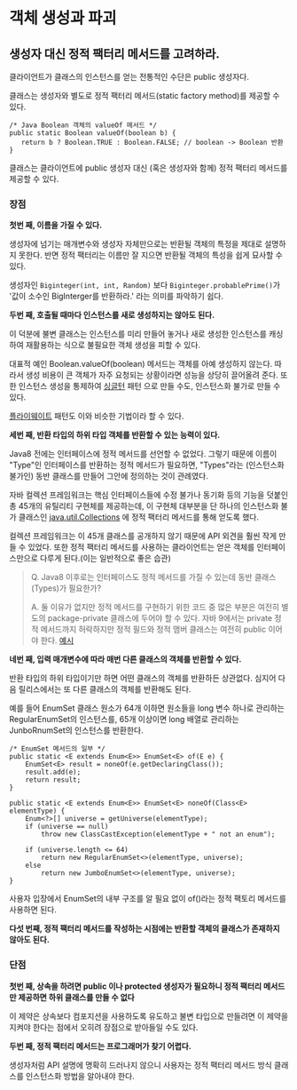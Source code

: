 # 객체 생성과 파괴

## 생성자 대신 정적 팩터리 메서드를 고려하라.

클라이언트가 클래스의 인스턴스를 얻는 전통적인 수단은 public 생성자다.

클래스는 생성자와 별도로 정적 팩터리 메서드(static factory method)를 제공할 수 있다.

```
/* Java Boolean 객체의 valueOf 메서드 */ 
public static Boolean valueOf(boolean b) {
   return b ? Boolean.TRUE : Boolean.FALSE; // boolean -> Boolean 반환
}
```

클래스는 클라이언트에 public 생성자 대신 (혹은 생성자와 함께) 정적 팩터리 메서드를 제공할 수 있다.

### 장점


**첫번 째, 이름을 가질 수 있다.**

생성자에 넘기는 매개변수와 생성자 자체만으로는 반환될 객체의 특정을 제대로 설명하지 못한다. 반면 정적 팩터리는 이름만 잘 지으면 반환될 객체의 특성을 쉽게 묘사할 수 있다.

생성자인 ```Biginteger(int, int, Random)``` 보다 ```Biginteger.probablePrime()```가 '값이 소수인 BigInterger를
반환하라.' 라는 의미를 파악하기 쉽다.

**두번 째, 호출될 때마다 인스턴스를 새로 생성하지는 않아도 된다.**

이 덕분에 불변 클래스는 인스턴스를 미리 만들어 놓거나 새로 생성한 인스턴스를 캐싱하여 재활용하는 식으로 불필요한 객체 생성을 피할 수 있다.

대표적 예인 Boolean.valueOf(boolean) 메서드는 객체를 아예 생성하지 않는다. 따라서 생성 비용이 큰 객체가 자주 요청되는 상황이라면 성능을 상당히 끌어올려
준다. 또한 인스턴스 생성을
통제하여 [싱글턴](https://ko.wikipedia.org/wiki/%EC%8B%B1%EA%B8%80%ED%84%B4_%ED%8C%A8%ED%84%B4) 패턴 으로 만들
수도, 인스턴스화 불가로 만들 수 있다.

[플라이웨이트](https://ko.wikipedia.org/wiki/%ED%94%8C%EB%9D%BC%EC%9D%B4%EC%9B%A8%EC%9D%B4%ED%8A%B8_%ED%8C%A8%ED%84%B4)
패턴도 이와 비슷한 기법이라 할 수 있다.

**세번 째, 반환 타입의 하위 타입 객체를 반환할 수 있는 능력이 있다.**

Java8 전에는 인터페이스에 정적 메서드를 선언할 수 없었다. 그렇기 때문에 이름이 "Type"인 인터페이스를 반환하는 정적 메서드가 필요하면, "Types"라는 (인스턴스화
불가인) 동반 클래스를 만들어 그안에 정의하는 것이 관례였다.

자바 컬렉션 프레임워크는 핵심 인터페이스들에 수정 불가나 동기화 등의 기능을 덧붙인 총 45개의 유틸리티 구현체를 제공하는데, 이 구현체 대부분을 단 하나의 인스턴스화 불가
클래스인 [java.util.Collections](https://docs.oracle.com/javase/8/docs/api/java/util/Collections.html) 에
정적 팩터리 메서드를 통해 얻도록 했다.

컬렉션 프레임워크는 이 45개 클래스를 공개하지 않기 때문에 API 외견을 훨씬 작게 만들 수 있었다. 또한 정적 팩터리 메서드를 사용하는 클라이언트는 얻은 객체를 인터페이스만으로
다루게 된다.(이는 일반적으로 좋은 습관)

> Q. Java8 이후로는 인터페이스도 정적 메서드를 가질 수 있는데 동반 클래스(Types)가 필요한가?
>
> A. 둘 이유가 없지만 정적 메서드를 구현하기 위한 코드 중 많은 부분은 여전히 별도의 package-private 클래스에 두어야 할 수 있다. 자바 9에서는 private 정적 메서드까지 허락하지만 정적 필드와 정적 맴버 클래스는 여전히 public 이어야 한다. [예시](/companion_clazz/TestMain.java)

**네번 째, 입력 매개변수에 따라 매번 다른 클래스의 객체를 반환할 수 있다.**

반환 타입의 하위 타입이기만 하면 어떤 클래스의 객체를 반환하든 상관없다. 심지어 다음 릴리스에서는 또 다른 클래스의 객체를 반환해도 된다.

예를 들어 EnumSet 클래스 원소가 64개 이하면 원소들을 long 변수 하나로 관리하는 RegularEnumSet의 인스턴스를, 65개 이상이면 long 배열로 관리하는 JunboRnumSet의 인스턴스를 반환한다.

```
/* EnumSet 메서드의 일부 */
public static <E extends Enum<E>> EnumSet<E> of(E e) {
    EnumSet<E> result = noneOf(e.getDeclaringClass());
    result.add(e);
    return result;
}

public static <E extends Enum<E>> EnumSet<E> noneOf(Class<E> elementType) {
    Enum<?>[] universe = getUniverse(elementType);
    if (universe == null)
        throw new ClassCastException(elementType + " not an enum");

    if (universe.length <= 64)
        return new RegularEnumSet<>(elementType, universe);
    else
        return new JumboEnumSet<>(elementType, universe);
}
```

사용자 입장에서 EnumSet의 내부 구조를 알 필요 없이 of()라는 정적 팩토리 메서드를 사용하면 된다.

**다섯 번째, 정적 팩터리 메서드를 작성하는 시점에는 반환할 객체의 클래스가 존재하지 않아도 된다.**

### 단점

**첫번 째, 상속을 하려면 public 이나 protected 생성자가 필요하니 정적 팩터리 메서드만 제공하면 하위 클래스를 만들 수 없다**

이 제약은 상속보다 컴포지션을 사용하도록 유도하고 불변 타입으로 만들려면 이 제약을 지켜야 한다는 점에서 오히려 장점으로 받아들일 수도 있다.

**두번 째, 정적 팩터리 메서드는 프로그래머가 찾기 어렵다.**

생성자처럼 API 설명에 명확히 드러나지 않으니 사용자는 정적 팩터리 메서드 방식 클래스를 인스턴스화 방법을 알아내야 한다.

